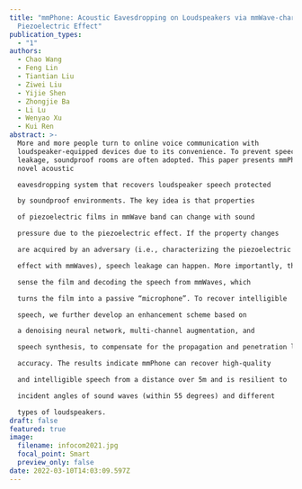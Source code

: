 ```yaml
---
title: "mmPhone: Acoustic Eavesdropping on Loudspeakers via mmWave-characterized
  Piezoelectric Effect"
publication_types:
  - "1"
authors:
  - Chao Wang
  - Feng Lin
  - Tiantian Liu
  - Ziwei Liu
  - Yijie Shen
  - Zhongjie Ba
  - Li Lu
  - Wenyao Xu
  - Kui Ren
abstract: >-
  More and more people turn to online voice communication with
  loudspeaker-equipped devices due to its convenience. To prevent speech
  leakage, soundproof rooms are often adopted. This paper presents mmPhone, a
  novel acoustic

  eavesdropping system that recovers loudspeaker speech protected

  by soundproof environments. The key idea is that properties

  of piezoelectric films in mmWave band can change with sound

  pressure due to the piezoelectric effect. If the property changes

  are acquired by an adversary (i.e., characterizing the piezoelectric

  effect with mmWaves), speech leakage can happen. More importantly, the piezoelectric film can work without a power supply. Base on this, we proposed a methodology using mmWaves to

  sense the film and decoding the speech from mmWaves, which

  turns the film into a passive “microphone”. To recover intelligible

  speech, we further develop an enhancement scheme based on

  a denoising neural network, multi-channel augmentation, and

  speech synthesis, to compensate for the propagation and penetration loss of mmWaves. We perform extensive experiments to evaluate mmPhone and conduct digit recognition with over 93%

  accuracy. The results indicate mmPhone can recover high-quality

  and intelligible speech from a distance over 5m and is resilient to

  incident angles of sound waves (within 55 degrees) and different

  types of loudspeakers.
draft: false
featured: true
image:
  filename: infocom2021.jpg
  focal_point: Smart
  preview_only: false
date: 2022-03-10T14:03:09.597Z
---
```

